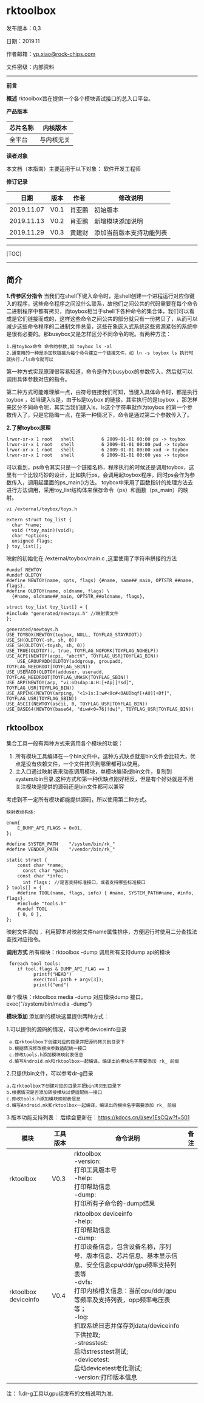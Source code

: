 # rktoolbox

发布版本：0,3

日期：2019.11

作者邮箱：yp.xiao@rock-chips.com

文件密级：内部资料

---
**前言**

**概述**
rktoolbox旨在提供一个各个模块调试接口的总入口平台。

**产品版本**

| **芯片名称** | **内核版本** |
| ------------ | ------------ |
| 全平台       | 与内核无关   |

**读者对象**

本文档（本指南）主要适用于以下对象：
软件开发工程师

**修订记录**

| **日期**   | **版本** | **作者** | **修改说明**             |
| ---------- | -------- | -------- | ------------------------ |
| 2019.11.07 | V0.1     | 肖亚鹏   | 初始版本                 |
| 2019.11.13 | V0.2     | 肖亚鹏   | 新增模块添加说明         |
| 2019.11.29 | V0.3     | 黄建财   | 添加当前版本支持功能列表 |

---

[TOC]

---
## 简介
**1.传参区分指令**
当我们在shell下键入命令时，是shell创建一个进程运行对应你键入的程序，这些命令程序之间没什么联系，故他们之间公共的代码需要在每个命令二进制程序中都有拷贝，而toybox相当于shell下各种命令的集合体，我们可以看成是它们链接而成的，这样这些命令之间公共的部分就只有一份拷贝了，从而可以减少这些命令程序的二进制文件总量，这些在象嵌入式系统这些资源紧张的系统中是很有必要的。那busybox又是怎样区分不同命令的呢。有两种方法：

    1.用toybox命令 命令的参数,如 toybox ls -al
    2.通常用的一种是添加软链接为每个命令建立一个链接文件，如 ln -s toybox ls 执行时就执行./ls命令就可以

第一种方式实现原理很容易知道，命令是作为busybox的参数传入，然后就可以调用具体参数对应的指令。

第二种方式可能难理解一点，由符号链接我们可知，当键入具体命令时，都是执行toybox ，如当键入ls是，由于ls是toybox 的链接，其实执行的是toybox ，那怎样来区分不同命令呢，其实当我们键入ls，ls这个字符串就作为toybox 的第一个参数传入了，只是它隐晦一点，在第一种情况下，命令是通过第二个参数传入了。

**2.了解toybox原理**

   ```
   lrwxr-xr-x 1 root   shell          6 2009-01-01 00:00 ps -> toybox
   lrwxr-xr-x 1 root   shell          6 2009-01-01 00:00 pwd -> toybox
   lrwxr-xr-x 1 root   shell          6 2009-01-01 00:00 xxd -> toybox
   lrwxr-xr-x 1 root   shell          6 2009-01-01 00:00 yes -> toybox
   ```
可以看到，ps命令其实只是一个链接名称，程序执行的时候还是调用toybox，这里有一个比较巧妙的设计，比如执行ps，会调用起toybox程序，同时ps会作为参数传入，调用起里面的ps_main()方法。
toybox中采用了函数指针的处理方法去进行方法调用，采用toy_list结构体来保存命令（ps）和函数（ps_main）的映射。

   ```
   vi /external/toybox/toys.h

   extern struct toy_list {
     char *name;
     void (*toy_main)(void);
     char *options;
     unsigned flags;
   } toy_list[];
   ```

映射的初始化在 /external/toybox/main.c ,这里使用了字符串拼接的方法

   ```
   #undef NEWTOY
   #undef OLDTOY
   #define NEWTOY(name, opts, flags) {#name, name##_main, OPTSTR_##name, flags},
   #define OLDTOY(name, oldname, flags) \
     {#name, oldname##_main, OPTSTR_##oldname, flags},

   struct toy_list toy_list[] = {
   #include "generated/newtoys.h" //映射表文件
   };

   generated/newtoys.h
   USE_TOYBOX(NEWTOY(toybox, NULL, TOYFLAG_STAYROOT))
   USE_SH(OLDTOY(-sh, sh, 0))
   USE_SH(OLDTOY(-toysh, sh, 0))
   USE_TRUE(OLDTOY(:, true, TOYFLAG_NOFORK|TOYFLAG_NOHELP))
   USE_ACPI(NEWTOY(acpi, "abctV", TOYFLAG_USR|TOYFLAG_BIN))
       USE_GROUPADD(OLDTOY(addgroup, groupadd, TOYFLAG_NEEDROOT|TOYFLAG_SBIN))
   USE_USERADD(OLDTOY(adduser, useradd, TOYFLAG_NEEDROOT|TOYFLAG_UMASK|TOYFLAG_SBIN))
   USE_ARP(NEWTOY(arp, "vi:nDsdap:A:H:[+Ap][!sd]", TOYFLAG_USR|TOYFLAG_BIN))
   USE_ARPING(NEWTOY(arping, "<1>1s:I:w#<0c#<0AUDbqf[+AU][+Df]", TOYFLAG_USR|TOYFLAG_SBIN))
   USE_ASCII(NEWTOY(ascii, 0, TOYFLAG_USR|TOYFLAG_BIN))
   USE_BASE64(NEWTOY(base64, "diw#<0=76[!dw]", TOYFLAG_USR|TOYFLAG_BIN))
   ```

## rktoolbox

集合工具一般有两种方式来调用各个模块的功能：

1. 所有模块工具编译在一个bin文件中。这种方式缺点就是bin文件会比较大，优点是没有依赖文件，一个文件拷贝到哪里都可以使用。
2. 主入口通过映射表来动态调用模块，单模块编译成bin文件，复制到system/bin目录.这种方式和第一种优缺点刚好相反，但是有个好处就是不用关注模块是提供的源码还是bin文件都可以兼容


考虑到不一定所有模块都能提供源码，所以使用第二种方式。

```
映射表结构体:

enum{
    E_DUMP_API_FLAGS = 0x01,
};

#define SYSTEM_PATH    "/system/bin/rk_"
#define VENDOR_PATH    "/vendor/bin/rk_"

static struct {
    const char *name;
      const char *path;
    const char *info;
      int flags； //是否支持标准接口，或者支持哪些标准接口
} tools[] = {
    #define TOOL(name, flags, info) { #name, SYSTEM_PATH#name, #info, flags},
    #include "tools.h"
    #undef TOOL
    { 0, 0 },
};
```

映射文件添加 ，利用脚本对映射文件name属性排序，方便运行时使用二分查找法查找对应指令。

**调用方式**
所有模块：rktoolbox -dump   调用所有支持dump api的模块

```
 foreach tool tools:
    if tool.flags & DUMP_API_FLAG == 1
          printf("HEAD")
          exec(tool.path + argv[3]);
          printf("end")
```

单个模块：rktoolbox media -dump  对应模块dump 接口。  exec("/system/bin/media -dump")

**模块添加**
添加新的模块这里提供两种方式：

1.可以提供的源码的情况，可以参考deviceinfo目录

```
 a.在rktoolbox下创建对应的目录并把源码拷贝到目录下
 b.根据情况修改模块参数适配统一接口
 c.修改tools.h添加模块映射表信息
 d.编写Android.mk和rktoolbox一起编译，编译出的模块名字需要添加 rk_ 前缀
```

2.只提供bin文件，可以参考dr-g目录
```
a.在rktoolbox下创建对应的目录并把bin拷贝到目录下
b.根据情况是否添加转接模块以便适配统一接口
c.修改tools.h添加模块映射表信息
d.编写Android.mk和rktoolbox一起编译，编译出的模块名字需要添加 rk_ 前缀
```
3.版本功能支持列表：
后续会更新在：https://kdocs.cn/l/sev1EsCQw?f=501

| **模块**             | **工具版本** | **命令说明**                                                 | **备注** |
| -------------------- | ------------ | ------------------------------------------------------------ | -------- |
| rktoolbox            | V0.3         | rktoolbox <br/>-version:<br/> 打印工具版本号<br/>-help:<br/>打印帮助信息<br/>-dump:<br/>打印所有子命令的-dump结果 |          || rktoolbox deviceinfo | V0.3         | rktoolbox deviceinfo<br/>-help:<br/>打印帮助信息<br/>-dump:<br/>打印设备信息，包含设备名称，序列号、版本信息、芯片信息、基本显示信息、安全信息cpu/ddr/gpu频率支持列表等<br/>-dvfs:<br/>打印内核相关信息：当前cpu/ddr/gpu等频率及支持列表，opp频率电压表等；<br/>-log:<br/>抓取系统日志并保存到data/deviceinfo下供拉取. |          |
| rktoolbox deviceinfo | V0.4         | rktoolbox deviceinfo<br/>-help:<br/>打印帮助信息<br/>-dump:<br/>打印设备信息，包含设备名称，序列号、版本信息、芯片信息、基本显示信息、安全信息cpu/ddr/gpu频率支持列表等<br/>-dvfs:<br/>打印内核相关信息：当前cpu/ddr/gpu等频率及支持列表，opp频率电压表等；<br/>-log:<br/>抓取系统日志并保存到data/deviceinfo下供拉取; <br/>-stresstest:<br/>启动stresstest测试; <br/>-devicetest:<br/>启动devicetest老化测试; <br/>-version:打印版本信息 |          |

注：
1.dr-g工具以gpu组发布的文档说明为准.
